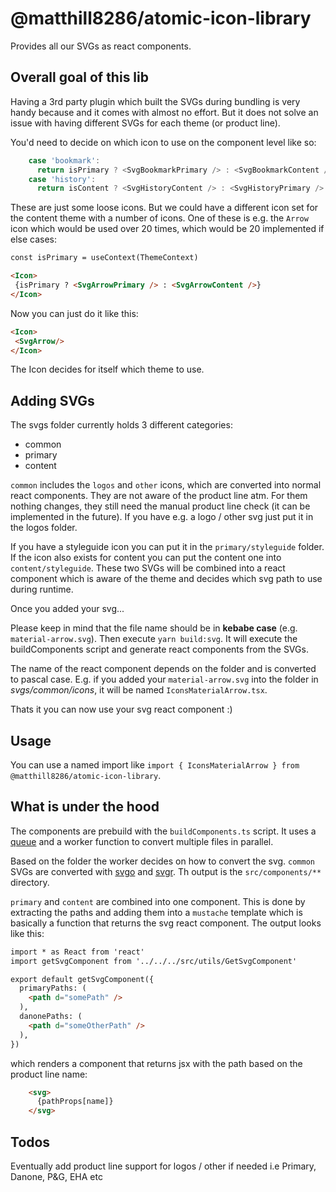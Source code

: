 # @matthill8286/atomic-icon-library

Provides all our SVGs as react components.

## Overall goal of this lib

Having a 3rd party plugin which built the SVGs during bundling is very handy because and it comes with almost no effort. But it does not solve an issue with having different SVGs for each theme (or product line).

You'd need to decide on which icon to use on the component level like so:

```typescript
    case 'bookmark':
      return isPrimary ? <SvgBookmarkPrimary /> : <SvgBookmarkContent />
    case 'history':
      return isContent ? <SvgHistoryContent /> : <SvgHistoryPrimary />
```

These are just some loose icons. But we could have a different icon set for the content theme with a number of icons.
One of these is e.g. the `Arrow` icon which would be used over 20 times, which would be 20 implemented if else cases:

```html
const isPrimary = useContext(ThemeContext)

<Icon>
 {isPrimary ? <SvgArrowPrimary /> : <SvgArrowContent />}
</Icon>
```

Now you can just do it like this:

```html
<Icon>
 <SvgArrow/>
</Icon>
```

The Icon decides for itself which theme to use.

## Adding SVGs

The svgs folder currently holds 3 different categories:

* common
* primary
* content

`common` includes the `logos` and `other` icons, which are converted into normal react components. They are not aware of the product line atm. For them nothing changes, they still need the manual product line check (it can be implemented in the future). If you have e.g. a logo / other svg just put it in the logos folder.

If you have a styleguide icon you can put it in the `primary/styleguide` folder. If the icon also exists for content you can put the content one into `content/styleguide`. These two SVGs will be combined into a react component which is aware of the theme and decides which svg path to use during runtime.

Once you added your svg...

Please keep in mind that the file name should be in **kebabe case** (e.g. `material-arrow.svg`).
Then execute `yarn build:svg`. It will execute the buildComponents script and generate react components from the SVGs.

The name of the react component depends on the folder and is converted to pascal case. E.g. if you added your `material-arrow.svg` into the folder in *svgs/common/icons*, it will be named `IconsMaterialArrow.tsx`.

Thats it you can now use your svg react component :)

## Usage

You can use a named import like `import { IconsMaterialArrow } from @matthill8286/atomic-icon-library`.

## What is under the hood

The components are prebuild with the `buildComponents.ts` script. It uses a [queue](https://caolan.github.io/async/v3/docs.html#queue) and a worker function to convert multiple files in parallel.

Based on the folder the worker decides on how to convert the svg. `common` SVGs are converted with [svgo](https://github.com/svg/svgo) and [svgr](https://github.com/gregberge/svgr). Th output is the `src/components/**` directory.

`primary` and `content` are combined into one component. This is done by extracting the paths and adding them into a `mustache` template which is basically a function that returns the svg react component. The output looks like this:

```html
import * as React from 'react'
import getSvgComponent from '../../../src/utils/GetSvgComponent'

export default getSvgComponent({
  primaryPaths: (
    <path d="somePath" />
  ),
  danonePaths: (
    <path d="someOtherPath" />
  ),
})
```

which renders a component that returns jsx with the path based on the product line name:

```html
    <svg>
      {pathProps[name]}
    </svg>
```

## Todos

Eventually add product line support for logos / other if needed i.e Primary, Danone, P&G, EHA etc
